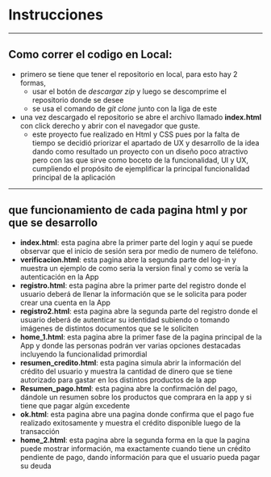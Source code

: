 # Instrucciones
<hr>

## Como correr el codigo en Local:

- primero se tiene que tener el repositorio en local, para esto hay 2 formas, 
   - usar el botón de *descargar zip* y luego se descomprime el repositorio donde se desee
   - se usa el comando de *git clone* junto con la liga de este
- una vez descargado el repositorio se abre el archivo llamado **index.html** con click derecho y abrir con el navegador que guste.
  - este proyecto fue realizado en Html y CSS pues por la falta de tiempo se decidió priorizar el apartado de UX y desarrollo de la idea dando como resultado un proyecto con un diseño poco atractivo pero con las que sirve como boceto de la funcionalidad, UI y UX, cumpliendo el propósito de ejemplificar la principal funcionalidad principal de la aplicación

<hr>

## que funcionamiento de cada pagina html y por que se desarrollo
- **index.html**: esta pagina abre la primer parte del login y aquí se puede observar que el inicio de sesión sera por medio de numero de teléfono.
- **verificacion.html**: esta pagina abre la segunda parte del log-in y muestra un ejemplo de como seria la version final y como se vería la autenticación en la App
- **registro.html**: esta pagina abre la primer parte del registro donde el usuario deberá de llenar la información que se le solicita para poder crear una cuenta en la App
- **registro2.html**: esta pagina abre la segunda parte del registro donde el usuario deberá de autenticar su identidad subiendo o tomando imágenes de distintos documentos que se le soliciten 
- **home_1.html**: esta pagina abre la primer fase de la pagina principal de la App y donde las personas podrán ver varias opciones destacadas incluyendo la funcionalidad primordial
- **resumen_credito.html**: esta pagina simula abrir la información del crédito del usuario y muestra la cantidad de dinero que se tiene autorizado para gastar en los distintos productos de la app
- **Resumen_pago.html**: esta pagina abre la confirmación del pago, dándole un resumen sobre los productos que comprara en la app y si tiene que pagar algún excedente
- **ok.html**: esta pagina abre una pagina donde confirma que el pago fue realizado exitosamente y muestra el crédito disponible luego de la transacción
- **home_2.html**: esta pagina abre la segunda forma en la que la pagina puede mostrar información, ma exactamente cuando tiene un crédito pendiente de pago, dando información para que el usuario pueda pagar su deuda
